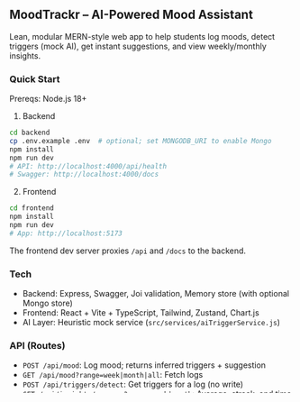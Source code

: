 ## MoodTrackr – AI-Powered Mood Assistant

Lean, modular MERN-style web app to help students log moods, detect triggers (mock AI), get instant suggestions, and view weekly/monthly insights.

### Quick Start

Prereqs: Node.js 18+

1) Backend

```bash
cd backend
cp .env.example .env  # optional; set MONGODB_URI to enable Mongo
npm install
npm run dev
# API: http://localhost:4000/api/health
# Swagger: http://localhost:4000/docs
```

2) Frontend

```bash
cd frontend
npm install
npm run dev
# App: http://localhost:5173
```

The frontend dev server proxies `/api` and `/docs` to the backend.

### Tech
- Backend: Express, Swagger, Joi validation, Memory store (with optional Mongo store)
- Frontend: React + Vite + TypeScript, Tailwind, Zustand, Chart.js
- AI Layer: Heuristic mock service (`src/services/aiTriggerService.js`)

### API (Routes)
- `POST /api/mood`: Log mood; returns inferred triggers + suggestion
- `GET /api/mood?range=week|month|all`: Fetch logs
- `POST /api/triggers/detect`: Get triggers for a log (no write)
- `GET /api/insights/summary?range=week|month`: Average, streak, and time series
- Swagger docs: `/docs`

### Data Model

```json
{
  "id": "String",
  "mood_logs": [
    { "date": "Date", "emoji": "String", "scale": 1, "triggers": ["String"], "tip": "String" }
  ],
  "insights": {}
}
```

Mongo indexes are defined on `date` and `scale` inside the Mongoose schema.

### Notes
- Notifications are web-only and require user permission. In this MVP, reminders trigger while the tab is open.
- AI calls are mocked; swap logic in `src/services/aiTriggerService.js` for a hosted model if desired.
- Code-splitting: dashboard chart is lazy loaded.

### Tests

```bash
cd backend
npm test
```

### Deploy
- Backend: Render/Heroku/AWS, set `PORT` and optional `MONGODB_URI`
- Frontend: Vercel/Netlify (set backend URL and adjust Vite proxy or use env)
